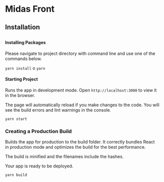 # Midas Front

## Installation
##
#### Installing Packages

Please navigate to project directory with command line and use one of the commands below.


 ```yarn install``` o  ```yarn```

#### Starting Project

Runs the app in development mode. Open ```http://localhost:3000``` to view it in the browser.


The page will automatically reload if you make changes to the code.
You will see the build errors and lint warnings in the console.

 ```yarn start```

### Creating a Production Build

Builds the app for production to the build folder. It correctly bundles React in production mode and optimizes the build for the best performance.

The build is minified and the filenames include the hashes.

Your app is ready to be deployed.

```yarn build```